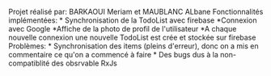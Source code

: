 Projet réalisé par: BARKAOUI Meriam et MAUBLANC ALbane 
Fonctionnalités implémentées:
        * Synchronisation de la TodoList avec firebase
        *Connexion avec Google 
        *Affiche de la photo de profil de l'utilisateur 
        *A chaque nouvelle connexion une nouvelle TodoList est crée et stockée sur firebase 
Problèmes:
        * Synchronisation des items (pleins d'erreur), donc on a mis en commentaire ce qu'on a commencé à faire 
        * Des bugs dus à la non-compatiblité des obsrvable RxJs  

